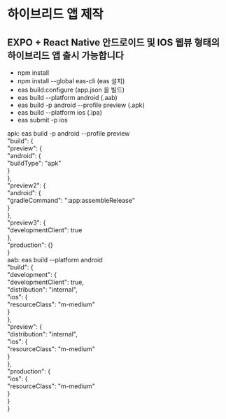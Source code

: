 # 하이브리드 앱 제작 
## EXPO + React Native 안드로이드 및 IOS 웹뷰 형태의 하이브리드 앱 출시 가능합니다 

- npm install
- npm install --global eas-cli (eas 설치)
- eas build:configure (app.json 을 빌드)
- eas build --platform android (.aab)
- eas build -p android --profile preview (.apk) 
- eas build --platform ios (.ipa)
- eas submit -p ios

apk: eas build -p android --profile preview  
  "build": {  
      "preview": {  
        "android": {  
          "buildType": "apk"  
        }  
      },  
    "preview2": {  
      "android": {  
        "gradleCommand": ":app:assembleRelease"  
      }  
    },  
    "preview3": {  
      "developmentClient": true  
    },  
    "production": {}  
  }   
aab: eas build --platform android  
"build": {  
    "development": {  
      "developmentClient": true,  
      "distribution": "internal",  
      "ios": {  
        "resourceClass": "m-medium"  
      }  
    },  
    "preview": {  
      "distribution": "internal",  
      "ios": {  
        "resourceClass": "m-medium"  
      }  
    },  
    "production": {  
      "ios": {  
        "resourceClass": "m-medium"  
      }  
    }  
  }  
